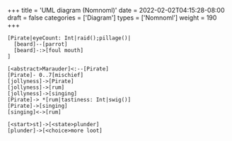 +++
title = 'UML diagram (Nomnoml)'
date = 2022-02-02T04:15:28-08:00
draft = false
categories = ['Diagram']
types =  ['Nomnoml']
weight = 190
+++
```kroki {type=nomnoml}
[Pirate|eyeCount: Int|raid();pillage()|
  [beard]--[parrot]
  [beard]-:>[foul mouth]
]

[<abstract>Marauder]<:--[Pirate]
[Pirate]- 0..7[mischief]
[jollyness]->[Pirate]
[jollyness]->[rum]
[jollyness]->[singing]
[Pirate]-> *[rum|tastiness: Int|swig()]
[Pirate]->[singing]
[singing]<->[rum]

[<start>st]->[<state>plunder]
[plunder]->[<choice>more loot]
```
